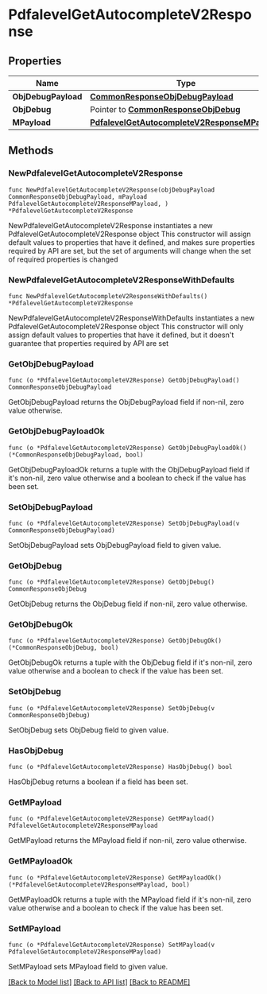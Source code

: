 # PdfalevelGetAutocompleteV2Response

## Properties

Name | Type | Description | Notes
------------ | ------------- | ------------- | -------------
**ObjDebugPayload** | [**CommonResponseObjDebugPayload**](CommonResponseObjDebugPayload.md) |  | 
**ObjDebug** | Pointer to [**CommonResponseObjDebug**](CommonResponseObjDebug.md) |  | [optional] 
**MPayload** | [**PdfalevelGetAutocompleteV2ResponseMPayload**](PdfalevelGetAutocompleteV2ResponseMPayload.md) |  | 

## Methods

### NewPdfalevelGetAutocompleteV2Response

`func NewPdfalevelGetAutocompleteV2Response(objDebugPayload CommonResponseObjDebugPayload, mPayload PdfalevelGetAutocompleteV2ResponseMPayload, ) *PdfalevelGetAutocompleteV2Response`

NewPdfalevelGetAutocompleteV2Response instantiates a new PdfalevelGetAutocompleteV2Response object
This constructor will assign default values to properties that have it defined,
and makes sure properties required by API are set, but the set of arguments
will change when the set of required properties is changed

### NewPdfalevelGetAutocompleteV2ResponseWithDefaults

`func NewPdfalevelGetAutocompleteV2ResponseWithDefaults() *PdfalevelGetAutocompleteV2Response`

NewPdfalevelGetAutocompleteV2ResponseWithDefaults instantiates a new PdfalevelGetAutocompleteV2Response object
This constructor will only assign default values to properties that have it defined,
but it doesn't guarantee that properties required by API are set

### GetObjDebugPayload

`func (o *PdfalevelGetAutocompleteV2Response) GetObjDebugPayload() CommonResponseObjDebugPayload`

GetObjDebugPayload returns the ObjDebugPayload field if non-nil, zero value otherwise.

### GetObjDebugPayloadOk

`func (o *PdfalevelGetAutocompleteV2Response) GetObjDebugPayloadOk() (*CommonResponseObjDebugPayload, bool)`

GetObjDebugPayloadOk returns a tuple with the ObjDebugPayload field if it's non-nil, zero value otherwise
and a boolean to check if the value has been set.

### SetObjDebugPayload

`func (o *PdfalevelGetAutocompleteV2Response) SetObjDebugPayload(v CommonResponseObjDebugPayload)`

SetObjDebugPayload sets ObjDebugPayload field to given value.


### GetObjDebug

`func (o *PdfalevelGetAutocompleteV2Response) GetObjDebug() CommonResponseObjDebug`

GetObjDebug returns the ObjDebug field if non-nil, zero value otherwise.

### GetObjDebugOk

`func (o *PdfalevelGetAutocompleteV2Response) GetObjDebugOk() (*CommonResponseObjDebug, bool)`

GetObjDebugOk returns a tuple with the ObjDebug field if it's non-nil, zero value otherwise
and a boolean to check if the value has been set.

### SetObjDebug

`func (o *PdfalevelGetAutocompleteV2Response) SetObjDebug(v CommonResponseObjDebug)`

SetObjDebug sets ObjDebug field to given value.

### HasObjDebug

`func (o *PdfalevelGetAutocompleteV2Response) HasObjDebug() bool`

HasObjDebug returns a boolean if a field has been set.

### GetMPayload

`func (o *PdfalevelGetAutocompleteV2Response) GetMPayload() PdfalevelGetAutocompleteV2ResponseMPayload`

GetMPayload returns the MPayload field if non-nil, zero value otherwise.

### GetMPayloadOk

`func (o *PdfalevelGetAutocompleteV2Response) GetMPayloadOk() (*PdfalevelGetAutocompleteV2ResponseMPayload, bool)`

GetMPayloadOk returns a tuple with the MPayload field if it's non-nil, zero value otherwise
and a boolean to check if the value has been set.

### SetMPayload

`func (o *PdfalevelGetAutocompleteV2Response) SetMPayload(v PdfalevelGetAutocompleteV2ResponseMPayload)`

SetMPayload sets MPayload field to given value.



[[Back to Model list]](../README.md#documentation-for-models) [[Back to API list]](../README.md#documentation-for-api-endpoints) [[Back to README]](../README.md)


